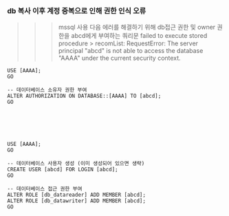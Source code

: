 ### db 복사 이후 계정 중복으로 인해 권한 인식 오류
>>> mssql  사용 다음 에러를 해결하기 위해 db접근 권한 및 owner 권한을 abcd에게 부여하는 쿼리문 failed to execute stored procedure > recomList: RequestError: The server principal "abcd" is not able to access the database "AAAA" under the current security context.

```
USE [AAAA];
GO

-- 데이터베이스 소유자 권한 부여
ALTER AUTHORIZATION ON DATABASE::[AAAA] TO [abcd];
GO






USE [AAAA];
GO

-- 데이터베이스 사용자 생성 (이미 생성되어 있으면 생략)
CREATE USER [abcd] FOR LOGIN [abcd];
GO

-- 데이터베이스 접근 권한 부여
ALTER ROLE [db_datareader] ADD MEMBER [abcd];
ALTER ROLE [db_datawriter] ADD MEMBER [abcd];
GO





```